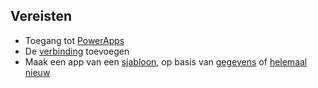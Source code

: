 ## <a name="prerequisites"></a>Vereisten
* Toegang tot [PowerApps](https://web.powerapps.com/?utm_source=padocs&utm_medium=linkinadoc&utm_campaign=referralsfromdoc)
* De [verbinding](../maker/canvas-apps/add-manage-connections.md) toevoegen
* Maak een app van een [sjabloon](../maker/canvas-apps/get-started-test-drive.md), op basis van [gegevens](../maker/canvas-apps/get-started-create-from-data.md) of [helemaal nieuw](../maker/canvas-apps/get-started-create-from-blank.md)
